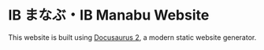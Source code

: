 # IB まなぶ・IB Manabu Website

This website is built using [Docusaurus 2](https://docusaurus.io/), a modern static website generator.
